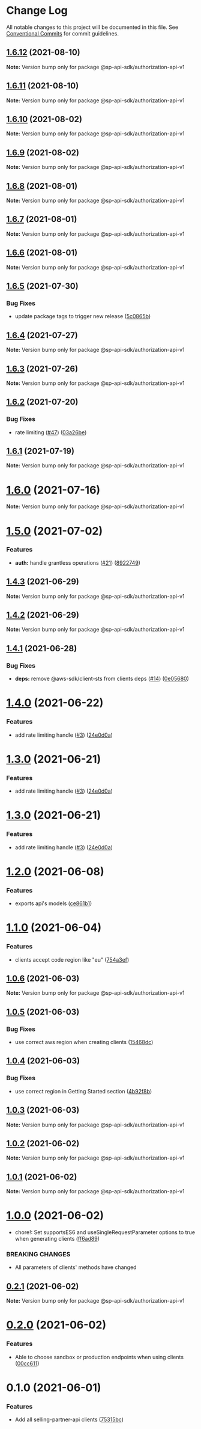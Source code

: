 # Change Log

All notable changes to this project will be documented in this file.
See [Conventional Commits](https://conventionalcommits.org) for commit guidelines.

## [1.6.12](https://github.com/bizon/selling-partner-api-sdk/compare/@sp-api-sdk/authorization-api-v1@1.6.11...@sp-api-sdk/authorization-api-v1@1.6.12) (2021-08-10)

**Note:** Version bump only for package @sp-api-sdk/authorization-api-v1





## [1.6.11](https://github.com/bizon/selling-partner-api-sdk/compare/@sp-api-sdk/authorization-api-v1@1.6.10...@sp-api-sdk/authorization-api-v1@1.6.11) (2021-08-10)

**Note:** Version bump only for package @sp-api-sdk/authorization-api-v1





## [1.6.10](https://github.com/bizon/selling-partner-api-sdk/compare/@sp-api-sdk/authorization-api-v1@1.6.9...@sp-api-sdk/authorization-api-v1@1.6.10) (2021-08-02)

**Note:** Version bump only for package @sp-api-sdk/authorization-api-v1





## [1.6.9](https://github.com/bizon/selling-partner-api-sdk/compare/@sp-api-sdk/authorization-api-v1@1.6.8...@sp-api-sdk/authorization-api-v1@1.6.9) (2021-08-02)

**Note:** Version bump only for package @sp-api-sdk/authorization-api-v1





## [1.6.8](https://github.com/bizon/selling-partner-api-sdk/compare/@sp-api-sdk/authorization-api-v1@1.6.7...@sp-api-sdk/authorization-api-v1@1.6.8) (2021-08-01)

**Note:** Version bump only for package @sp-api-sdk/authorization-api-v1





## [1.6.7](https://github.com/bizon/selling-partner-api-sdk/compare/@sp-api-sdk/authorization-api-v1@1.6.6...@sp-api-sdk/authorization-api-v1@1.6.7) (2021-08-01)

**Note:** Version bump only for package @sp-api-sdk/authorization-api-v1





## [1.6.6](https://github.com/bizon/selling-partner-api-sdk/compare/@sp-api-sdk/authorization-api-v1@1.6.5...@sp-api-sdk/authorization-api-v1@1.6.6) (2021-08-01)

**Note:** Version bump only for package @sp-api-sdk/authorization-api-v1





## [1.6.5](https://github.com/bizon/selling-partner-api-sdk/compare/@sp-api-sdk/authorization-api-v1@1.6.4...@sp-api-sdk/authorization-api-v1@1.6.5) (2021-07-30)


### Bug Fixes

* update package tags to trigger new release ([5c0865b](https://github.com/bizon/selling-partner-api-sdk/commit/5c0865b5b729d5ca0d42f5e77332af77bfd974af))





## [1.6.4](https://github.com/bizon/selling-partner-api-sdk/compare/@sp-api-sdk/authorization-api-v1@1.6.3...@sp-api-sdk/authorization-api-v1@1.6.4) (2021-07-27)

**Note:** Version bump only for package @sp-api-sdk/authorization-api-v1





## [1.6.3](https://github.com/bizon/selling-partner-api-sdk/compare/@sp-api-sdk/authorization-api-v1@1.6.2...@sp-api-sdk/authorization-api-v1@1.6.3) (2021-07-26)

**Note:** Version bump only for package @sp-api-sdk/authorization-api-v1





## [1.6.2](https://github.com/bizon/selling-partner-api-sdk/compare/@sp-api-sdk/authorization-api-v1@1.6.1...@sp-api-sdk/authorization-api-v1@1.6.2) (2021-07-20)


### Bug Fixes

* rate limiting ([#47](https://github.com/bizon/selling-partner-api-sdk/issues/47)) ([03a26be](https://github.com/bizon/selling-partner-api-sdk/commit/03a26be41e7812f1d616927421541c67a774bf23))





## [1.6.1](https://github.com/bizon/selling-partner-api-sdk/compare/@sp-api-sdk/authorization-api-v1@1.6.0...@sp-api-sdk/authorization-api-v1@1.6.1) (2021-07-19)

**Note:** Version bump only for package @sp-api-sdk/authorization-api-v1





# [1.6.0](https://github.com/bizon/selling-partner-api-sdk/compare/@sp-api-sdk/authorization-api-v1@1.5.0...@sp-api-sdk/authorization-api-v1@1.6.0) (2021-07-16)

**Note:** Version bump only for package @sp-api-sdk/authorization-api-v1





# [1.5.0](https://github.com/bizon/selling-partner-api-sdk/compare/@sp-api-sdk/authorization-api-v1@1.4.3...@sp-api-sdk/authorization-api-v1@1.5.0) (2021-07-02)


### Features

* **auth:** handle grantless operations ([#21](https://github.com/bizon/selling-partner-api-sdk/issues/21)) ([8922749](https://github.com/bizon/selling-partner-api-sdk/commit/8922749c09af42ae1c553dd352990ae6aef42eb1))





## [1.4.3](https://github.com/bizon/selling-partner-api-sdk/compare/@sp-api-sdk/authorization-api-v1@1.4.2...@sp-api-sdk/authorization-api-v1@1.4.3) (2021-06-29)

**Note:** Version bump only for package @sp-api-sdk/authorization-api-v1





## [1.4.2](https://github.com/bizon/selling-partner-api-sdk/compare/@sp-api-sdk/authorization-api-v1@1.4.1...@sp-api-sdk/authorization-api-v1@1.4.2) (2021-06-29)

**Note:** Version bump only for package @sp-api-sdk/authorization-api-v1





## [1.4.1](https://github.com/bizon/selling-partner-api-sdk/compare/@sp-api-sdk/authorization-api-v1@1.4.0...@sp-api-sdk/authorization-api-v1@1.4.1) (2021-06-28)


### Bug Fixes

* **deps:** remove @aws-sdk/client-sts from clients deps ([#14](https://github.com/bizon/selling-partner-api-sdk/issues/14)) ([0e05680](https://github.com/bizon/selling-partner-api-sdk/commit/0e056808c6df8aef4059aafc57c8797f717cce49))





# [1.4.0](https://github.com/bizon/selling-partner-api-sdk/compare/@sp-api-sdk/authorization-api-v1@1.2.0...@sp-api-sdk/authorization-api-v1@1.4.0) (2021-06-22)


### Features

* add rate limiting handle ([#3](https://github.com/bizon/selling-partner-api-sdk/issues/3)) ([24e0d0a](https://github.com/bizon/selling-partner-api-sdk/commit/24e0d0a7e7795b2ed72a7ed7163e52e469630f08))





# [1.3.0](https://github.com/bizon/selling-partner-api-sdk/compare/@sp-api-sdk/authorization-api-v1@1.2.0...@sp-api-sdk/authorization-api-v1@1.3.0) (2021-06-21)


### Features

* add rate limiting handle ([#3](https://github.com/bizon/selling-partner-api-sdk/issues/3)) ([24e0d0a](https://github.com/bizon/selling-partner-api-sdk/commit/24e0d0a7e7795b2ed72a7ed7163e52e469630f08))





# [1.3.0](https://github.com/bizon/selling-partner-api-sdk/compare/@sp-api-sdk/authorization-api-v1@1.2.0...@sp-api-sdk/authorization-api-v1@1.3.0) (2021-06-21)


### Features

* add rate limiting handle ([#3](https://github.com/bizon/selling-partner-api-sdk/issues/3)) ([24e0d0a](https://github.com/bizon/selling-partner-api-sdk/commit/24e0d0a7e7795b2ed72a7ed7163e52e469630f08))





# [1.2.0](https://github.com/bizon/selling-partner-api-sdk/compare/@sp-api-sdk/authorization-api-v1@1.1.0...@sp-api-sdk/authorization-api-v1@1.2.0) (2021-06-08)


### Features

* exports api's models ([ce861b1](https://github.com/bizon/selling-partner-api-sdk/commit/ce861b1eca84b257978a2755d8fbaa5a8b821ad2))





# [1.1.0](https://github.com/bizon/selling-partner-api-sdk/compare/@sp-api-sdk/authorization-api-v1@1.0.6...@sp-api-sdk/authorization-api-v1@1.1.0) (2021-06-04)


### Features

* clients accept code region like "eu" ([754a3ef](https://github.com/bizon/selling-partner-api-sdk/commit/754a3ef3e344a3df4d16fd64c365c2971b9f007a))





## [1.0.6](https://github.com/bizon/selling-partner-api-sdk/compare/@sp-api-sdk/authorization-api-v1@1.0.5...@sp-api-sdk/authorization-api-v1@1.0.6) (2021-06-03)

**Note:** Version bump only for package @sp-api-sdk/authorization-api-v1





## [1.0.5](https://github.com/bizon/selling-partner-api-sdk/compare/@sp-api-sdk/authorization-api-v1@1.0.4...@sp-api-sdk/authorization-api-v1@1.0.5) (2021-06-03)


### Bug Fixes

* use correct aws region when creating clients ([15468dc](https://github.com/bizon/selling-partner-api-sdk/commit/15468dc1fa7bf1a85bd69ebc2f3764ce7fc6a9b8))





## [1.0.4](https://github.com/bizon/selling-partner-api-sdk/compare/@sp-api-sdk/authorization-api-v1@1.0.3...@sp-api-sdk/authorization-api-v1@1.0.4) (2021-06-03)


### Bug Fixes

* use correct region in Getting Started section ([4b92f8b](https://github.com/bizon/selling-partner-api-sdk/commit/4b92f8b85a69b7aab18f3562a87aba0b40f5913c))





## [1.0.3](https://github.com/bizon/selling-partner-api-sdk/compare/@sp-api-sdk/authorization-api-v1@1.0.2...@sp-api-sdk/authorization-api-v1@1.0.3) (2021-06-03)

**Note:** Version bump only for package @sp-api-sdk/authorization-api-v1





## [1.0.2](https://github.com/bizon/selling-partner-api-sdk/compare/@sp-api-sdk/authorization-api-v1@1.0.1...@sp-api-sdk/authorization-api-v1@1.0.2) (2021-06-02)

**Note:** Version bump only for package @sp-api-sdk/authorization-api-v1





## [1.0.1](https://github.com/bizon/selling-partner-api-sdk/compare/@sp-api-sdk/authorization-api-v1@1.0.0...@sp-api-sdk/authorization-api-v1@1.0.1) (2021-06-02)

**Note:** Version bump only for package @sp-api-sdk/authorization-api-v1





# [1.0.0](https://github.com/bizon/selling-partner-api-sdk/compare/@sp-api-sdk/authorization-api-v1@0.2.1...@sp-api-sdk/authorization-api-v1@1.0.0) (2021-06-02)


* chore!: Set supportsES6 and useSingleRequestParameter options to true when generating clients ([ff6ad89](https://github.com/bizon/selling-partner-api-sdk/commit/ff6ad89b496dec81f0ce775a50f25615022fcfb2))


### BREAKING CHANGES

* All parameters of clients' methods have changed





## [0.2.1](https://github.com/bizon/selling-partner-api-sdk/compare/@sp-api-sdk/authorization-api-v1@0.2.0...@sp-api-sdk/authorization-api-v1@0.2.1) (2021-06-02)

**Note:** Version bump only for package @sp-api-sdk/authorization-api-v1





# [0.2.0](https://github.com/bizon/selling-partner-api-sdk/compare/@sp-api-sdk/authorization-api-v1@0.1.0...@sp-api-sdk/authorization-api-v1@0.2.0) (2021-06-02)


### Features

* Able to choose sandbox or production endpoints when using clients ([00cc611](https://github.com/bizon/selling-partner-api-sdk/commit/00cc611bcaa6153606c8d918ad6946947d6a50de))





# 0.1.0 (2021-06-01)


### Features

* Add all selling-partner-api clients ([75315bc](https://github.com/bizon/selling-partner-api-sdk/commit/75315bc7681537a7803bf658e69b6bf7d4b6bbe2))
